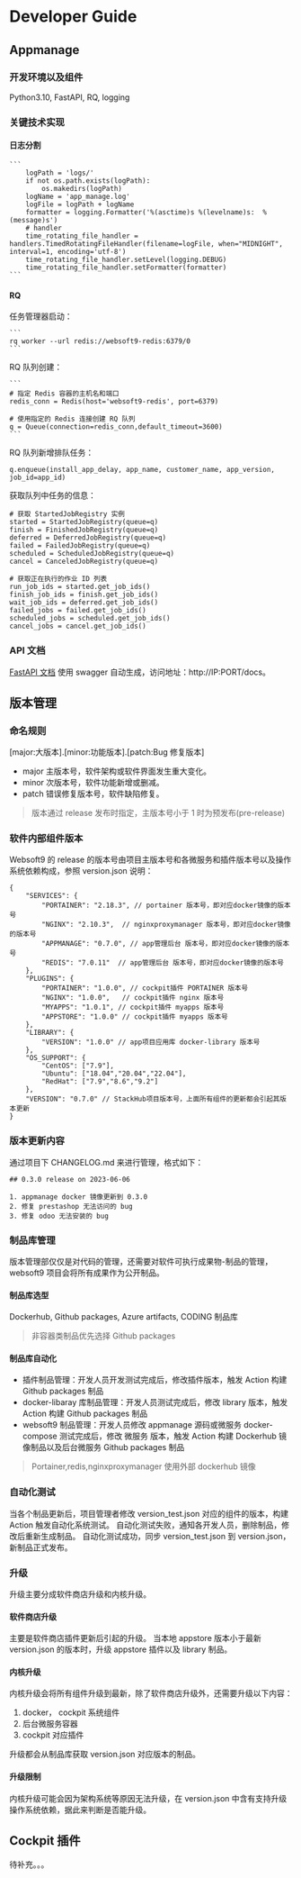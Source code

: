 # Developer Guide

## Appmanage

### 开发环境以及组件

Python3.10, FastAPI, RQ, logging

### 关键技术实现

#### 日志分割

    ```
        logPath = 'logs/'
        if not os.path.exists(logPath):
            os.makedirs(logPath)
        logName = 'app_manage.log'
        logFile = logPath + logName
        formatter = logging.Formatter('%(asctime)s %(levelname)s:  %(message)s')
        # handler
        time_rotating_file_handler = handlers.TimedRotatingFileHandler(filename=logFile, when="MIDNIGHT", interval=1, encoding='utf-8')
        time_rotating_file_handler.setLevel(logging.DEBUG)
        time_rotating_file_handler.setFormatter(formatter)
    ```

#### RQ

任务管理器启动：

    ```
    rq worker --url redis://websoft9-redis:6379/0
    ```

RQ 队列创建：

    ```
    # 指定 Redis 容器的主机名和端口
    redis_conn = Redis(host='websoft9-redis', port=6379)

    # 使用指定的 Redis 连接创建 RQ 队列
    q = Queue(connection=redis_conn,default_timeout=3600)
    ```

RQ 队列新增排队任务：

```
q.enqueue(install_app_delay, app_name, customer_name, app_version, job_id=app_id)
```

获取队列中任务的信息：

```
# 获取 StartedJobRegistry 实例
started = StartedJobRegistry(queue=q)
finish = FinishedJobRegistry(queue=q)
deferred = DeferredJobRegistry(queue=q)
failed = FailedJobRegistry(queue=q)
scheduled = ScheduledJobRegistry(queue=q)
cancel = CanceledJobRegistry(queue=q)

# 获取正在执行的作业 ID 列表
run_job_ids = started.get_job_ids()
finish_job_ids = finish.get_job_ids()
wait_job_ids = deferred.get_job_ids()
failed_jobs = failed.get_job_ids()
scheduled_jobs = scheduled.get_job_ids()
cancel_jobs = cancel.get_job_ids()
```

### API 文档

[FastAPI 文档](https://github.com/Websoft9/StackHub/blob/main/appmanage/docs/developer.md) 使用 swagger 自动生成，访问地址：http://IP:PORT/docs。

## 版本管理

### 命名规则

[major:大版本].[minor:功能版本].[patch:Bug 修复版本]

- major 主版本号，软件架构或软件界面发生重大变化。
- minor 次版本号，软件功能新增或删减。
- patch 错误修复版本号，软件缺陷修复。

> 版本通过 release 发布时指定，主版本号小于 1 时为预发布(pre-release)

### 软件内部组件版本

Websoft9 的 release 的版本号由项目主版本号和各微服务和插件版本号以及操作系统依赖构成，参照 version.json 说明：

```
{
    "SERVICES": {
        "PORTAINER": "2.18.3", // portainer 版本号，即对应docker镜像的版本号
        "NGINX": "2.10.3",  // nginxproxymanager 版本号，即对应docker镜像的版本号
        "APPMANAGE": "0.7.0", // app管理后台 版本号，即对应docker镜像的版本号
        "REDIS": "7.0.11"  // app管理后台 版本号，即对应docker镜像的版本号
    },
    "PLUGINS": {
        "PORTAINER": "1.0.0", // cockpit插件 PORTAINER 版本号
        "NGINX": "1.0.0",   // cockpit插件 nginx 版本号
        "MYAPPS": "1.0.1", // cockpit插件 myapps 版本号
        "APPSTORE": "1.0.0" // cockpit插件 myapps 版本号
    },
    "LIBRARY": {
        "VERSION": "1.0.0" // app项目应用库 docker-library 版本号
    },
    "OS_SUPPORT": {
        "CentOS": ["7.9"],
        "Ubuntu": ["18.04","20.04","22.04"],
        "RedHat": ["7.9","8.6","9.2"]
    },
    "VERSION": "0.7.0" // StackHub项目版本号，上面所有组件的更新都会引起其版本更新
}
```

### 版本更新内容

通过项目下 CHANGELOG.md 来进行管理，格式如下：

```
## 0.3.0 release on 2023-06-06

1. appmanage docker 镜像更新到 0.3.0
2. 修复 prestashop 无法访问的 bug
3. 修复 odoo 无法安装的 bug

```

### 制品库管理

版本管理部仅仅是对代码的管理，还需要对软件可执行成果物-制品的管理，websoft9 项目会将所有成果作为公开制品。

#### 制品库选型

Dockerhub, Github packages, Azure artifacts, CODING 制品库

> 非容器类制品优先选择 Github packages

#### 制品库自动化

* 插件制品管理：开发人员开发测试完成后，修改插件版本，触发 Action 构建 Github packages 制品
* docker-libaray 库制品管理：开发人员测试完成后，修改 library 版本，触发 Action 构建 Github packages 制品
* websoft9 制品管理：开发人员修改 appmanage 源码或微服务 docker-compose 测试完成后，修改 微服务 版本，触发 Action 构建 Dockerhub 镜像制品以及后台微服务 Github packages 制品

> Portainer,redis,nginxproxymanager 使用外部 dockerhub 镜像

### 自动化测试

当各个制品更新后，项目管理者修改 version_test.json 对应的组件的版本，构建 Action 触发自动化系统测试。
自动化测试失败，通知各开发人员，删除制品，修改后重新生成制品。
自动化测试成功，同步 version_test.json 到 version.json， 新制品正式发布。

### 升级

升级主要分成软件商店升级和内核升级。

#### 软件商店升级

主要是软件商店插件更新后引起的升级。
当本地 appstore 版本小于最新 version.json 的版本时，升级 appstore 插件以及 library 制品。

#### 内核升级

内核升级会将所有组件升级到最新，除了软件商店升级外，还需要升级以下内容：

1. docker， cockpit 系统组件
2. 后台微服务容器
3. cockpit 对应插件

升级都会从制品库获取 version.json 对应版本的制品。

#### 升级限制

内核升级可能会因为架构系统等原因无法升级，在 version.json 中含有支持升级操作系统依赖，据此来判断是否能升级。

## Cockpit 插件

待补充。。。
